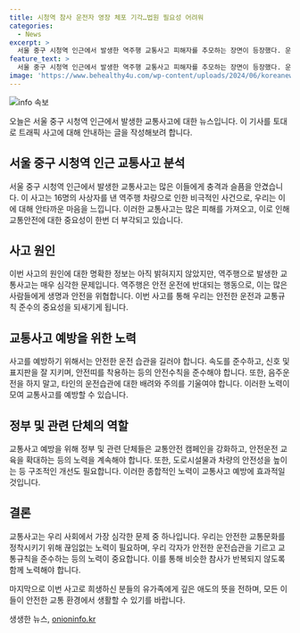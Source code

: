 ```yaml
---
title: 시청역 참사 운전자 영장 체포 기각…법원 필요성 어려워
categories:
  - News
excerpt: >
  서울 중구 시청역 인근에서 발생한 역주행 교통사고 피해자를 추모하는 장면이 등장했다. 운전자 차 모 씨(68)에 대한 체포영장이 기각되었는데, 이에 대한 관련 소식이 전해졌다. 지난 1일 발생한 사고로 16명이 사상을 입은 가운데, 사고 당시 차량은 시청역 인근에서 안전 펜스와 보행자를 덮친 후 다른 차량을 연이어 추돌하며 피해를 준 상황이었다. 이에 따라 차 씨는 업무상 과실치사상 혐의로 경찰에 의해 입건되어 본격 수사가 진행되고 있는 것으로 전해졌다.
feature_text: >
  서울 중구 시청역 인근에서 발생한 역주행 교통사고 피해자를 추모하는 장면이 등장했다. 운전자 차 모 씨(68)에 대한 체포영장이 기각되었는데, 이에 대한 관련 소식이 전해졌다. 지난 1일 발생한 사고로 16명이 사상을 입은 가운데, 사고 당시 차량은 시청역 인근에서 안전 펜스와 보행자를 덮친 후 다른 차량을 연이어 추돌하며 피해를 준 상황이었다. 이에 따라 차 씨는 업무상 과실치사상 혐의로 경찰에 의해 입건되어 본격 수사가 진행되고 있는 것으로 전해졌다.
image: 'https://www.behealthy4u.com/wp-content/uploads/2024/06/koreanews.jpg'
---
```


<p><img src="https://www.behealthy4u.com/wp-content/uploads/2024/06/koreanews.jpg" alt="info 속보" /></p>

<p>오늘은 서울 중구 시청역 인근에서 발생한 교통사고에 대한 뉴스입니다. 이 기사를 토대로 트래픽 사고에 대해 안내하는 글을 작성해보려 합니다.</p>

<h2 data-ke-size="size26">서울 중구 시청역 인근 교통사고 분석</h2>

<p>서울 중구 시청역 인근에서 발생한 교통사고는 많은 이들에게 충격과 슬픔을 안겼습니다. 이 사고는 16명의 사상자를 낸 역주행 차량으로 인한 비극적인 사건으로, 우리는 이에 대해 안타까운 마음을 느낍니다. 이러한 교통사고는 많은 피해를 가져오고, 이로 인해 교통안전에 대한 중요성이 한번 더 부각되고 있습니다.</p>

<h2 data-ke-size="size24">사고 원인</h2>

<p>이번 사고의 원인에 대한 명확한 정보는 아직 밝혀지지 않았지만, 역주행으로 발생한 교통사고는 매우 심각한 문제입니다. 역주행은 안전 운전에 반대되는 행동으로, 이는 많은 사람들에게 생명과 안전을 위협합니다. 이번 사고를 통해 우리는 안전한 운전과 교통규칙 준수의 중요성을 되새기게 됩니다.</p>

<h2 data-ke-size="size24">교통사고 예방을 위한 노력</h2>

<p>사고를 예방하기 위해서는 안전한 운전 습관을 길러야 합니다. 속도를 준수하고, 신호 및 표지판을 잘 지키며, 안전띠를 착용하는 등의 안전수칙을 준수해야 합니다. 또한, 음주운전을 하지 말고, 타인의 운전습관에 대한 배려와 주의를 기울여야 합니다. 이러한 노력이 모여 교통사고를 예방할 수 있습니다.</p>

<h2 data-ke-size="size24">정부 및 관련 단체의 역할</h2>

<p>교통사고 예방을 위해 정부 및 관련 단체들은 교통안전 캠페인을 강화하고, 안전운전 교육을 확대하는 등의 노력을 계속해야 합니다. 또한, 도로시설물과 차량의 안전성을 높이는 등 구조적인 개선도 필요합니다. 이러한 종합적인 노력이 교통사고 예방에 효과적일 것입니다.</p>

<h2 data-ke-size="size24">결론</h2>

<p>교통사고는 우리 사회에서 가장 심각한 문제 중 하나입니다. 우리는 안전한 교통문화를 정착시키기 위해 끊임없는 노력이 필요하며, 우리 각자가 안전한 운전습관을 기르고 교통규칙을 준수하는 등의 노력이 중요합니다. 이를 통해 비슷한 참사가 반복되지 않도록 함께 노력해야 합니다.</p>

<p>마지막으로 이번 사고로 희생하신 분들의 유가족에게 깊은 애도의 뜻을 전하며, 모든 이들이 안전한 교통 환경에서 생활할 수 있기를 바랍니다.</p>
생생한 뉴스, <a href="https://onioninfo.kr" rel="dofollow">onioninfo.kr</a>


